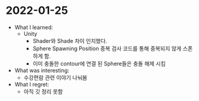 # 2022-01-25

- What I learned: 
  - Unity
    - Shader와 Shade 차이 인지했다.
    - Sphere Spawning Position 중복 검사 코드를 통해 중복되지 않게 스폰하게 함.
    - 이미 충돌한 contour에 연결 된 Sphere들은 충돌 해제 시킴
- What was interesting: 
  - 수강편람 관련 이야기 나눠봄
- What I regret: 
  - 아직 깃 정리 못함